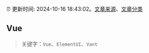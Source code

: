 :alarm_clock: 更新时间: 2024-10-16 18:43:02。[文章来源](/README.md)、[文章分类](/TAGS.md)

## Vue


> 关键字：`Vue`、`ElementUI`、`Vant`



